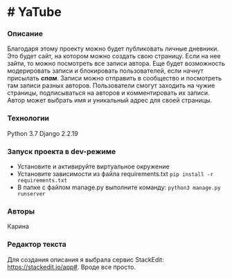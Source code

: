 # # YaTube

### Описание
Благодаря этому проекту можно будет публиковать личные дневники. Это будет сайт, на котором можно создать свою страницу. Если на нее зайти, то можно посмотреть все записи автора. Еще будет возможность модерировать записи и блокировать пользователей, если начнут присылать *__спам__*. Записи можно отправить в сообщество и посмотреть там записи разных авторов. Пользователи смогут заходить на чужие страницы, подписываться на авторов и комментировать их записи. Автор может выбрать имя и уникальный адрес для своей страницы.

### Технологии
Python 3.7
Django 2.2.19

### Запуск проекта в dev-режиме
- Установите и активируйте виртуальное окружение
- Установите зависимости из файла requirements.txt ``` pip install -r requirements.txt ```
- В папке с файлом manage.py выполните команду: ``` python3 manage.py runserver ``` 

### Авторы
Карина

### Редактор текста
Для создания описания я выбрала сервис StackEdit: https://stackedit.io/app#. Вроде все просто.